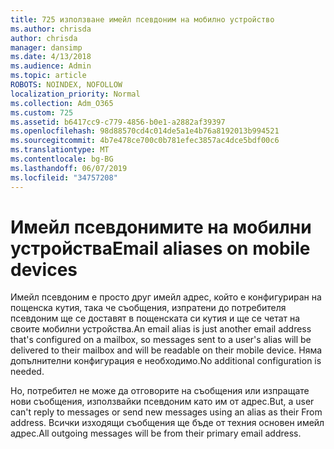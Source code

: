 ```yaml
---
title: 725 използване имейл псевдоним на мобилно устройство
ms.author: chrisda
author: chrisda
manager: dansimp
ms.date: 4/13/2018
ms.audience: Admin
ms.topic: article
ROBOTS: NOINDEX, NOFOLLOW
localization_priority: Normal
ms.collection: Adm_O365
ms.custom: 725
ms.assetid: b6417cc9-c779-4856-b0e1-a2882af39397
ms.openlocfilehash: 98d88570cd4c014de5a1e4b76a8192013b994521
ms.sourcegitcommit: 4b7e478ce700c0b781efec3857ac4dce5bdf00c6
ms.translationtype: MT
ms.contentlocale: bg-BG
ms.lasthandoff: 06/07/2019
ms.locfileid: "34757208"
---
```

# <a name="email-aliases-on-mobile-devices"></a><span data-ttu-id="fb072-102">Имейл псевдонимите на мобилни устройства</span><span class="sxs-lookup"><span data-stu-id="fb072-102">Email aliases on mobile devices</span></span>

<span data-ttu-id="fb072-103">Имейл псевдоним е просто друг имейл адрес, който е конфигуриран на пощенска кутия, така че съобщения, изпратени до потребителя псевдоним ще се доставят в пощенската си кутия и ще се четат на своите мобилни устройства.</span><span class="sxs-lookup"><span data-stu-id="fb072-103">An email alias is just another email address that's configured on a mailbox, so messages sent to a user's alias will be delivered to their mailbox and will be readable on their mobile device.</span></span> <span data-ttu-id="fb072-104">Няма допълнителни конфигурация е необходимо.</span><span class="sxs-lookup"><span data-stu-id="fb072-104">No additional configuration is needed.</span></span>

<span data-ttu-id="fb072-105">Но, потребител не може да отговорите на съобщения или изпращате нови съобщения, използвайки псевдоним като им от адрес.</span><span class="sxs-lookup"><span data-stu-id="fb072-105">But, a user can't reply to messages or send new messages using an alias as their From address.</span></span> <span data-ttu-id="fb072-106">Всички изходящи съобщения ще бъде от техния основен имейл адрес.</span><span class="sxs-lookup"><span data-stu-id="fb072-106">All outgoing messages will be from their primary email address.</span></span>
